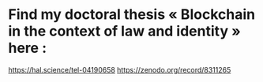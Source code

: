# Find my doctoral thesis « Blockchain in the context of law and identity » here : 
https://hal.science/tel-04190658
https://zenodo.org/record/8311265
